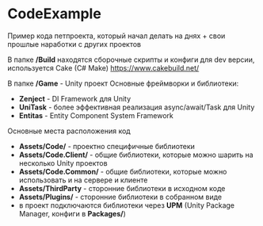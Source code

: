 # CodeExample

Пример кода петпроекта, который начал делать на днях + свои прошлые наработки с других проектов

В папке **/Build** находятся сборочные скрипты и конфиги для dev версии, используется Cake (C# Make) https://www.cakebuild.net/

В папке **/Game** - Unity проект
Основные фреймворки и библиотеки:
- **Zenject** - DI Framework для Unity
- **UniTask** - более эффективная реализация async/await/Task для Unity
- **Entitas** - Entity Component System Framework

Основные места расположения код
- **Assets/Code/** - проектно специфичные библиотеки
- **Assets/Code.Client/** - общие библиотеки, которые можно шарить на несколько Unity проектов
- **Assets/Code.Common/** - общие библиотеки, которые можно использовать и на сервере и клиенте
- **Assets/ThirdParty** - cторонние библиотеки в исходном коде
- **Assets/Plugins/** - сторонние библиотеки в собранном виде
- в проект подключаются библиотеки через **UPM** (Unity Package Manager, конфиги в **Packages/**)
